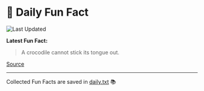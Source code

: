 # 🌟 Daily Fun Fact

![Last Updated](https://img.shields.io/badge/Last_Updated-2025_08_03-blue?style=flat-square)

**Latest Fun Fact:**

> A crocodile cannot stick its tongue out.

[Source](http://www.djtech.net/humor/useless_facts.htm)

---

Collected Fun Facts are saved in [daily.txt](daily.txt) 📚
